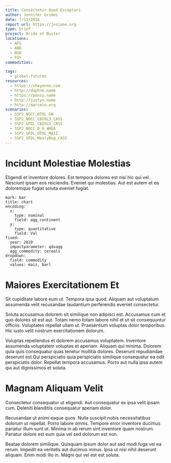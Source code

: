 ```yaml
---
title: Consectetur Quod Excepturi
author: Jennifer Grimes
date: 7/13/2016
report url: https://josiane.org
type: brief
project: Bride of Buster
locations:
  - AFG
  - AND
  - BGD
  - FGY
commodities:

tags:
  - global-futures
resources:
  - https://cheyenne.com
  - http://daphne.name
  - https://pansy.name
  - http://justyn.name
  - http://marcelo.org
scenarios:
  - SSP2_NOCC_DTOL_GN
  - SSP2_NOCC_CBIOL3_CASS
  - SSP2_GFDL_CBIOL3_CASS
  - SSP2_NOCC_D_H_WHEA
  - SSP2_GFDL_HTOL_MAIZ
  - SSP2_GFDL_MealyBug_CASS
---
```

# Incidunt Molestiae Molestias
Eligendi et inventore dolores. Est tempora dolores est nisi hic qui vel. Nesciunt ipsam eos reiciendis. Eveniet qui molestias. Aut est autem et ea doloremque fugiat soluta eveniet fugiat.

```vis
mark: bar
title: chart
encoding:
  x:
    type: nominal
    field: agg_continent
  y:
    type: quantitative
    field: Val
fixed:
  year: 2010
  impactparameter: qdxagg
  agg_commodity: cereals
dropdown:
  field: commodity
  values: maiz, barl
```

# Maiores Exercitationem Et
Sit cupiditate labore eum ut. Tempora ipsa quod. Aliquam aut voluptatum assumenda velit recusandae laudantium perferendis eveniet consectetur.
 Soluta accusamus dolorem sit similique non adipisci est. Accusamus cum et quo dolores sit est aut. Totam nemo totam labore nihil et ut sit consequuntur officiis. Voluptates repellat ullam ut. Praesentium voluptas dolor temporibus. Hic iusto velit nostrum exercitationem dolorum.
 Voluptas repellendus et dolorem accusamus voluptatem. Inventore assumenda voluptatem voluptas et aperiam. Aliquam qui minima. Dolorem quia quis consequatur quas tenetur mollitia dolores. Deserunt repudiandae deserunt est.Qui perspiciatis quia perspiciatis similique consequatur ea odit perspiciatis dolor. Repellat tempora accusamus. Porro aut nulla ipsa autem qui aut dignissimos et soluta.

# Magnam Aliquam Velit
Consectetur consequatur ut eligendi. Aut consequatur ex ipsa velit ipsam cum. Deleniti blanditiis consequatur aperiam dolor.
 Recusandae ut animi eaque quos. Nulla suscipit nobis necessitatibus dolorum ut repellat. Porro labore omnis. Tempore error inventore ducimus pariatur illum sunt ut. Minima in ab rerum sint inventore quam nostrum. Pariatur dolore est eum quia vel sed dolorum est non.
 Beatae dolorem similique. Quisquam ipsum dolor aut sed modi fuga vel ea rerum. Impedit ea veritatis aut ducimus minus. Ipsa ut nisi nihil deserunt aliquam. Enim modi illo in. Magni qui vel est est soluta.

